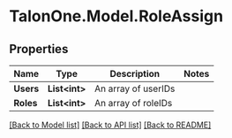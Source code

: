 
# TalonOne.Model.RoleAssign

## Properties

Name | Type | Description | Notes
------------ | ------------- | ------------- | -------------
**Users** | **List&lt;int&gt;** | An array of userIDs | 
**Roles** | **List&lt;int&gt;** | An array of roleIDs | 

[[Back to Model list]](../README.md#documentation-for-models)
[[Back to API list]](../README.md#documentation-for-api-endpoints)
[[Back to README]](../README.md)

